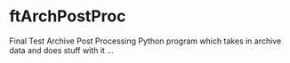 # ftArchPostProc
Final Test Archive Post Processing
Python program which takes in archive data and does stuff with it ...



